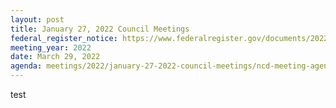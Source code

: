```yaml
---
layout: post
title: January 27, 2022 Council Meetings
federal_register_notice: https://www.federalregister.gov/documents/2022/01/18/2022-00969/sunshine-act-meetings
meeting_year: 2022
date: March 29, 2022
agenda: meetings/2022/january-27-2022-council-meetings/ncd-meeting-agenda-jan-27-2022.docx
---
```

test